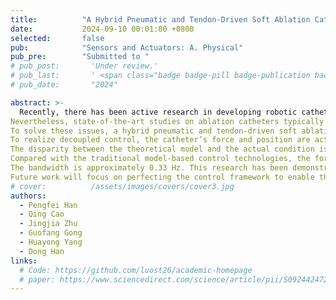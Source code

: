 ```yaml
---
title:          "A Hybrid Pneumatic and Tendon-Driven Soft Ablation Catheter Using a Force/Position Decoupled Control Method"
date:           2024-09-10 00:01:00 +0800
selected:       false
pub:            "Sensors and Actuators: A. Physical"
pub_pre:        "Submitted to "
# pub_post:       'Under review.'
# pub_last:       ' <span class="badge badge-pill badge-publication badge-success">Spotlight</span>'
# pub_date:       "2024"

abstract: >-
  Recently, there has been active research in developing robotic catheter systems for treating cardiac arrhythmia. 
Nevertheless, state-of-the-art studies on ablation catheters typically exhibit a force-position coupling phenomenon and a low control accuracy without sensors. 
To solve these issues, a hybrid pneumatic and tendon-driven soft ablation catheter (R4.5×50 mm) using a sensor-free force-position decoupled control approach was proposed in this article. 
To realize decoupled control, the catheter’s force and position are actuated by air pressure and tendons, respectively. This allows the two operating modes, outputting force and moving tip position, to be controlled independently. To manipulate its force and position more precisely, this research suggested a neural network-based control methodology. 
The disparity between the theoretical model and the actual condition is eliminated by training the experiment data. 
Compared with the traditional model-based control technologies, the force and position mean error decreases from 0.02 N to 0.013 N and 1.43 mm to 0.59 mm, respectively. 
The bandwidth is approximately 0.33 Hz. This research has been demonstrated to decrease control errors without sensors.
Future work will focus on perfecting the control framework to enable the catheter to be used in the cardiac ablation procedure.
# cover:          /assets/images/covers/cover3.jpg
authors:
  - Pengfei Han
  - Qing Cao
  - Jingjia Zhu
  - Guofang Gong
  - Huayong Yang
  - Dong Han
links:
  # Code: https://github.com/luost26/academic-homepage
  # paper: https://www.sciencedirect.com/science/article/pii/S0924424724006939
---
```

